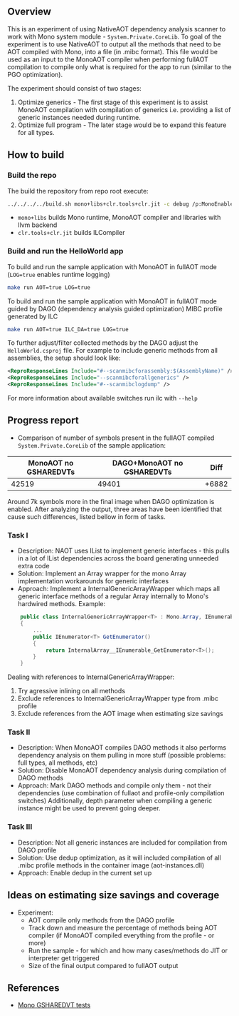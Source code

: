 ## Overview

This is an experiment of using NativeAOT dependency analysis scanner to work with Mono system module - `System.Private.CoreLib`.
To goal of the experiment is to use NativeAOT to output all the methods that need to be AOT compiled with Mono,
into a file (in .mibc format). This file would be used as an input to the MonoAOT compiler when performing fullAOT compilation
to compile only what is required for the app to run (similar to the PGO optimization).

The experiment should consist of two stages:
1. Optimize generics - The first stage of this experiment is to assist MonoAOT compilation with compilation of generics i.e. providing a list of generic instances needed during runtime.
2. Optimize full program - The later stage would be to expand this feature for all types.

## How to build

### Build the repo

The build the repository from repo root execute:
``` bash
../../../../build.sh mono+libs+clr.tools+clr.jit -c debug /p:MonoEnableLlvm=true /p:MonoLLVMUseCxx11Abi=true
```
- `mono+libs` builds Mono runtime, MonoAOT compiler and libraries with llvm backend
- `clr.tools+clr.jit` builds ILCompiler

### Build and run the HelloWorld app

To build and run the sample application with MonoAOT in fullAOT mode (`LOG=true` enables runtime logging)
``` bash
make run AOT=true LOG=true
```

To build and run the sample application with MonoAOT in fullAOT mode guided by DAGO (dependency analysis guided optimization) MIBC profile generated by ILC
``` bash
make run AOT=true ILC_DA=true LOG=true
```

To further adjust/filter collected methods by the DAGO adjust the `HelloWorld.csproj` file.
For example to include generic methods from all assemblies, the setup should look like:
```xml
<ReproResponseLines Include="#--scanmibcforassembly:$(AssemblyName)" />
<ReproResponseLines Include="--scanmibcforallgenerics" />
<ReproResponseLines Include="#--scanmibclogdump" />
```
For more information about available switches run ilc with `--help`

## Progress report

- Comparison of number of symbols present in the fullAOT compiled `System.Private.CoreLib` of the sample application:

| MonoAOT no GSHAREDVTs  | DAGO+MonoAOT no GSHAREDVTs | Diff |
| ------------- | ------------- | ------------- | 
| 42519  |49401  | +6882 |

Around 7k symbols more in the final image when DAGO optimization is enabled.
After analyzing the output, three areas have been identified that cause such differences, listed bellow in form of tasks.

### Task I

- Description: NAOT uses IList<T> to implement generic interfaces - this pulls in a lot of IList<T> dependencies across the board generating unneeded extra code
- Solution: Implement an Array<T> wrapper for the mono Array implementation workarounds for generic interfaces
- Approach: Implement a InternalGenericArrayWrapper<T> which maps all generic interface methods of a regular Array<T> internally to Mono's hardwired methods.
Example: 

```csharp
    public class InternalGenericArrayWrapper<T> : Mono.Array, IEnumerable<T>, ...
    {
        ...
        public IEnumerator<T> GetEnumerator()
        {
            return InternalArray__IEnumerable_GetEnumerator<T>();
        }
    }
```

Dealing with references to InternalGenericArrayWrapper:
1. Try agressive inlining on all methods
2. Exclude references to InternalGenericArrayWrapper type from .mibc profile
3. Exclude references from the AOT image when estimating size savings
 
### Task II

- Description: When MonoAOT compiles DAGO methods it also performs dependency analysis on them pulling in more stuff (possible problems: full types, all methods, etc)
- Solution: Disable MonoAOT dependency analysis during compilation of DAGO methods
- Approach: Mark DAGO methods and compile only them - not their dependencies (use combination of fullaot and profile-only compilation switches)
Additionally, depth parameter when compiling a generic instance might be used to prevent going deeper.

### Task III

- Description: Not all generic instances are included for compilation from DAGO profile
- Solution: Use dedup optimization, as it will included compilation of all .mibc profile methods in the container image (aot-instances.dll)
- Approach: Enable dedup in the current set up

## Ideas on estimating size savings and coverage

- Experiment:
    - AOT compile only methods from the DAGO profile
    - Track down and measure the percentage of methods being AOT compiler (if MonoAOT compiled everything from the profile - or more)
    - Run the sample - for which and how many cases/methods do JIT or interpreter get triggered
    - Size of the final output compared to fullAOT output

## References

- [Mono GSHAREDVT tests](../../../mono/mono/mini/gshared.cs)